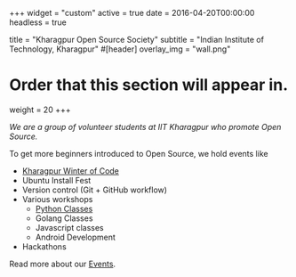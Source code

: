 +++
widget = "custom"
active = true
date = 2016-04-20T00:00:00
headless = true

title = "Kharagpur Open Source Society"
subtitle = "Indian Institute of Technology, Kharagpur"
#[header]
overlay_img = "wall.png"


# Order that this section will appear in.
weight = 20
+++

*We are a group of volunteer students at IIT Kharagpur who promote Open Source.*

To get more beginners introduced to Open Source, we hold events like

 - [Kharagpur Winter of Code](/docs/events/kwoc)
 - Ubuntu Install Fest
 - Version control (Git + GitHub workflow)
 - Various workshops
   - [Python Classes](/docs/events/python-classes)
   - Golang Classes
   - Javascript classes
   - Android Development
 - Hackathons

Read more about our [Events](/docs/events).
